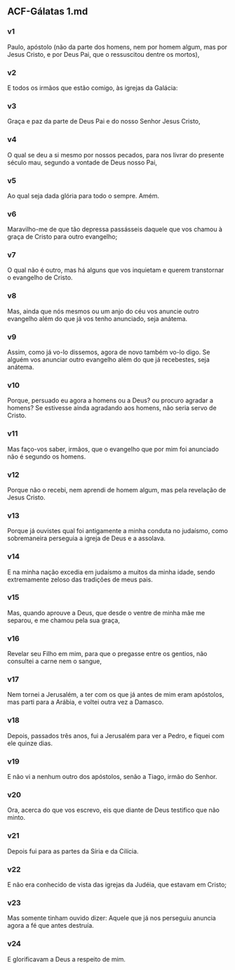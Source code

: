 ## ACF-Gálatas 1.md
### v1
 Paulo, apóstolo (não da parte dos homens, nem por homem algum, mas por Jesus Cristo, e por Deus Pai, que o ressuscitou dentre os mortos),
### v2
 E todos os irmãos que estão comigo, às igrejas da Galácia:
### v3
 Graça e paz da parte de Deus Pai e do nosso Senhor Jesus Cristo,
### v4
 O qual se deu a si mesmo por nossos pecados, para nos livrar do presente século mau, segundo a vontade de Deus nosso Pai,
### v5
 Ao qual seja dada glória para todo o sempre. Amém.
### v6
 Maravilho-me de que tão depressa passásseis daquele que vos chamou à graça de Cristo para outro evangelho;
### v7
 O qual não é outro, mas há alguns que vos inquietam e querem transtornar o evangelho de Cristo.
### v8
 Mas, ainda que nós mesmos ou um anjo do céu vos anuncie outro evangelho além do que já vos tenho anunciado, seja anátema.
### v9
 Assim, como já vo-lo dissemos, agora de novo também vo-lo digo. Se alguém vos anunciar outro evangelho além do que já recebestes, seja anátema.
### v10
 Porque, persuado eu agora a homens ou a Deus? ou procuro agradar a homens? Se estivesse ainda agradando aos homens, não seria servo de Cristo.
### v11
 Mas faço-vos saber, irmãos, que o evangelho que por mim foi anunciado não é segundo os homens.
### v12
 Porque não o recebi, nem aprendi de homem algum, mas pela revelação de Jesus Cristo.
### v13
 Porque já ouvistes qual foi antigamente a minha conduta no judaísmo, como sobremaneira perseguia a igreja de Deus e a assolava.
### v14
 E na minha nação excedia em judaísmo a muitos da minha idade, sendo extremamente zeloso das tradições de meus pais.
### v15
 Mas, quando aprouve a Deus, que desde o ventre de minha mãe me separou, e me chamou pela sua graça,
### v16
 Revelar seu Filho em mim, para que o pregasse entre os gentios, não consultei a carne nem o sangue,
### v17
 Nem tornei a Jerusalém, a ter com os que já antes de mim eram apóstolos, mas parti para a Arábia, e voltei outra vez a Damasco.
### v18
 Depois, passados três anos, fui a Jerusalém para ver a Pedro, e fiquei com ele quinze dias.
### v19
 E não vi a nenhum outro dos apóstolos, senão a Tiago, irmão do Senhor.
### v20
 Ora, acerca do que vos escrevo, eis que diante de Deus testifico que não minto.
### v21
 Depois fui para as partes da Síria e da Cilícia.
### v22
 E não era conhecido de vista das igrejas da Judéia, que estavam em Cristo;
### v23
 Mas somente tinham ouvido dizer: Aquele que já nos perseguiu anuncia agora a fé que antes destruía.
### v24
 E glorificavam a Deus a respeito de mim.
